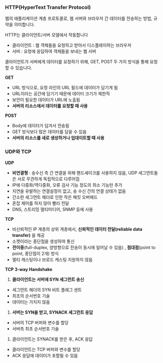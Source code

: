 ### **HTTP(HyperText Transfer Protocol)**

웹의 애플리케이션 계층 프로토콜로, 웹 서버와 브라우저 간 데이터를 전송하는 방법, 규약을 의미합니다.

HTTP는 클라이언트/서버 모델에서 작동합니다

- 클라이언트 : 웹 객체들을 요청하고 받아서 디스플레이하는 브라우저
- 서버 : 요청에 응답하여 객체들을 보내는 웹 서버

클라이언트가 서버에게 데이터를 요청하기 위해, GET, POST 두 가지 방식을 통해 요청할 수 있습니다.

**GET**

- URL 방식으로, 요청 라인의 URL 필드에 데이터가 담기게 됨
- URL이라는 공간에 담기기 때문에 데이터 크기가 제한적
- 보안이 필요한 데이터가 URL에 노출됨
- **서버의 리소스에서 데이터를 요청할 때 사용**

**POST**

- Body에 데이터가 담겨서 전송됨
- GET 방식보다 많은 데이터를 담을 수 있음
- **서버의 리소스를 새로 생성하거나 업데이트할 때 사용**

### **UDP와 TCP**

**UDP**

- **비연결형** : 송수신 측 간 연결을 위해 핸드셰이크를 사용하지 않음, UDP 세그먼트들은 서로 무관하게 독립적으로 다루어짐
- IP에 다중화/역다중화, 오류 검사 기능 정도의 최소 기능만 추가
- 지연을 유발하는 연결설정이 없고, 송 수신 간의 연결 상태가 없음
- 간소한 세그먼트 헤더로 인한 작은 패킷 오버헤드
- 혼잡 제어를 하지 않아 빨리 전달
- DNS, 스트리밍 멀티미디어, SNMP 등에 사용

**TCP**

- 비신뢰적인 IP 계층의 상위 계층에서, **신뢰적인 데이터 전달(reliable data transfer)** 을 제공
- 소켓이라는 종단점을 생성하여 통신
- **전이중**(full-duplex, 양방향으로 전송이 동시에 일어날 수 있음) , **점대점**(point to point, 종단점이 2개) 방식
- 멀티 캐스팅이나 브로드 캐스팅 지원하지 않음

**TCP 3-way Handshake**

1. **클라이언트는 서버에 SYN 세그먼트 송신**
- 세그먼트 헤더의 SYN 비트 플래그 센트
- 최초의 순서번호 기술
- 데이터는 가지지 않음

1. **서버는 SYN을 받고, SYNACK 세그먼트 응답**
- 서버의 TCP 버퍼와 변수를 할당
- 서버측 최초 순서번호 기술

1. 클라이언트는 SYNACK를 받은 후, ACK 응답
- 클라이언트는 TCP 버퍼와 변수를 할당
- ACK 응답에 데이터가 포함될 수 있음
